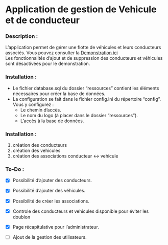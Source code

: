 # Application de gestion de Vehicule et de conducteur

### Description :
 L’application permet de gérer une flotte de véhicules et leurs conducteurs associés. Vous pouvez consulter la [Demonstration ici](https://abkff.fr/vtc/)\
 Les fonctionnalités d’ajout et de suppression des conducteurs et véhicules sont désactivées pour le demonstration.

### Installation :
  * Le fichier database.sql du dossier “ressources” contient les éléments nécessaires pour créer la base de données.
  * La configuration se fait dans le fichier config.ini du répertoire “config”. Vous y configurez :
      - Le chemin d’accès.
      - Le nom du logo (à placer dans le dossier “ressources”).
      - L’accès à la base de données.

### Installation :
  1. création des conducteurs
  2. création des vehicules
  3. création des associations conducteur <-> vehicule


### To-Do :
  -  [x] Possibilité d’ajouter des conducteurs.
  -  [x] Possibilité d’ajouter des véhicules.
  -  [x] Possibilité de créer les associations.
  -  [x] Controle des conducteurs et vehicules disponible pour éviter les doublon
  -  [x] Page récapitulative pour l’administrateur.
  -  [ ] Ajout de la gestion des utilisateurs.

